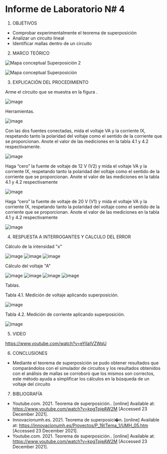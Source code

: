 # Informe de Laboratorio N# 4


1. OBJETIVOS

-	Comprobar experimentalmente el teorema de superposición 
-	Analizar un circuito lineal 
-	Identificar mallas dentro de un circuito 


2. MARCO TEÓRICO 

![Mapa conceptual Superposición 2](https://user-images.githubusercontent.com/93899720/147169619-5363ba45-1b3f-437a-8561-db5f39750990.jpg)

![Mapa conceptual Superposición](https://user-images.githubusercontent.com/93899720/147169632-94703794-69f9-4929-9683-00e3cbc04bd0.jpg)


3. EXPLICACIÓN DEL PROCEDIMIENTO


Arme el circuito que se muestra en la figura .
 

 ![image](https://user-images.githubusercontent.com/93899720/147001978-f91bbc1d-48e4-4d9f-b185-d03ba667d845.png)
 
 Herramientas.
 
 ![image](https://user-images.githubusercontent.com/93899720/147002737-90d9e93d-b329-4e92-aa06-319bfc544f3d.png)


Con las dos fuentes conectadas, mida el voltaje VA y la corriente IX, respetando tanto la polaridad del voltaje como el sentido de la corriente que se proporcionan. Anote el valor de las mediciones en la tabla 4.1 y 4.2 respectivamente.

![image](https://user-images.githubusercontent.com/93899720/147011646-7774634d-94cf-4ec4-aeb0-c97f2bb32f68.png)

Haga “cero” la fuente de voltaje de 12 V (V2) y mida el voltaje VA y la corriente
IX, respetando tanto la polaridad del voltaje como el sentido de la corriente que se proporcionan. Anote el valor de las mediciones en la tabla 4.1 y 4.2 respectivamente

![image](https://user-images.githubusercontent.com/93899720/147011666-c5c09313-390e-44f3-9eaa-46c9d89ac52b.png)

Haga “cero” la fuente de voltaje de 20 V (V1) y mida el voltaje VA y la corriente
IX, respetando tanto la polaridad del voltaje como el sentido de la corriente que se proporcionan. Anote el valor de las mediciones en la tabla 4.1 y 4.2 respectivamente

![image](https://user-images.githubusercontent.com/93899720/147011681-eb84454f-e09b-4e8e-9310-6ac19e9488b5.png)



4. RESPUESTA A INTERROGANTES Y CALCULO DEL ERROR

Cálculo de la intensidad "x"


![image](https://user-images.githubusercontent.com/93899720/147168462-2fc7e2eb-1e13-428f-8ff2-d01d06fd1102.png)
![image](https://user-images.githubusercontent.com/93899720/147168499-74897db8-31cc-4459-992e-f53bc0c0dce0.png)
![image](https://user-images.githubusercontent.com/93899720/147168525-0698a0bf-8e9d-49aa-a4b6-e0a81f39ef23.png)


Cálculo del voltaje "A"


![image](https://user-images.githubusercontent.com/93899720/147168633-ef639ddf-773c-4558-aae7-1dd36b6fa477.png)
![image](https://user-images.githubusercontent.com/93899720/147168671-66c8e697-d059-4efb-8f13-fe0f9446ad76.png)
![image](https://user-images.githubusercontent.com/93899720/147168687-6405e75a-c785-4710-8c9a-276d6d0881c8.png)
![image](https://user-images.githubusercontent.com/93899720/147168704-7cf9bfbb-c94d-4ede-ba5a-5f53e9b7abc8.png)


Tablas.

Tabla 4.1. Medición de voltaje aplicando superposición.


![image](https://user-images.githubusercontent.com/93899720/147168180-f500978a-4e1d-4fd3-9f00-6f96c3594fba.png)


Tabla 4.2. Medición de corriente aplicando superposición.

![image](https://user-images.githubusercontent.com/93899720/147168204-cd407f51-ec54-46be-ac2f-f2d0a1d2bc27.png)

5. VIDEO

https://www.youtube.com/watch?v=eYilaIVZWqU

6. CONCLUSIONES

-	Mediante el teorema de superposición se pudo obtener resultados que comparándolos con el simulador de circuitos y los resultados obtenidos con el análisis de mallas se corroboró que los mismos son correctos, este método ayuda a simplificar los cálculos en la búsqueda de un voltaje del circuito 

7. BIBLIOGRAFÍA

-	Youtube.com. 2021. Teorema de superposición.. [online] Available at: <https://www.youtube.com/watch?v=kpgTpjeAW2M> [Accessed 23 December 2021].
-	Innovacionumh.es. 2021. Teorema de superposici�n. [online] Available at: <https://innovacionumh.es/Proyectos/P_19/Tema_1/UMH_05.htm> [Accessed 23 December 2021].
-	Youtube.com. 2021. Teorema de superposición.. [online] Available at: <https://www.youtube.com/watch?v=kpgTpjeAW2M> [Accessed 23 December 2021].

